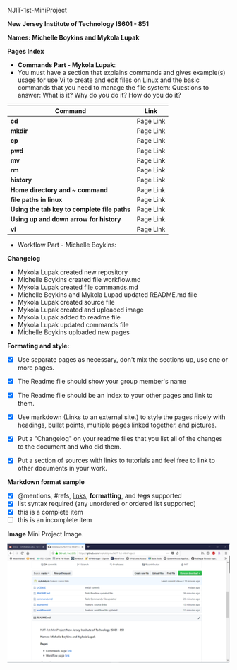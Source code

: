 
NJIT-1st-MiniProject

**New Jersey Institute of Technology**
**IS601 - 851**

**Names: Michelle Boykins and Mykola Lupak**

**Pages Index**

- **Commands Part - Mykola Lupak**:
- You must have a section that explains commands and gives example(s) usage for use Vi to create and edit files on Linux and the basic commands that you need to manage the file system: Questions to answer: What is it? Why do you do it? How do you do it?

Command | Link
------------ | -------------
**cd** | Page Link
**mkdir** | Page Link
**cp** | Page Link
**pwd** | Page Link
**mv** | Page Link
**rm** | Page Link
**history** | Page Link
**Home directory and ~ command** | Page Link
**file paths in linux** | Page Link
**Using the tab key to complete file paths** | Page Link
**Using up and down arrow for history** | Page Link
**vi** | Page Link

- Workflow Part - Michelle Boykins:


**Changelog**
- Mykola Lupak created new repository
- Michelle Boykins created file workflow.md
- Mykola Lupak created file commands.md
- Michelle Boykins and Mykola Lupad updated README.md file
- Mykola Lupak created source file
- Mykola Lupak created and uploaded image 
- Mykola Lupak added to readme file
- Mykola Lupak updated commands file
- Michelle Boykins uploaded new pages

**Formating and style:**

- [x] Use separate pages as necessary, don't mix the sections up, use one or more pages.

- [x] The Readme file should show your group member's name

- [x] The Readme file should be an index to your other pages and link to them.

- [x] Use markdown (Links to an external site.) to style the pages nicely with headings, bullet points, multiple pages linked together. and pictures.

- [x] Put a "Changelog" on your readme files that you list all of the changes to the document and who did them.

- [x]  Put a section of sources with links to tutorials and feel free to link to other documents in your work.

**Markdown format sample**
- [x] @mentions, #refs, [links](), **formatting**, and <del>tags</del> supported
- [x] list syntax required (any unordered or ordered list supported)
- [x] this is a complete item
- [ ] this is an incomplete item

**Image**
Mini Project Image.

![NJIT](image/1.PNG)
